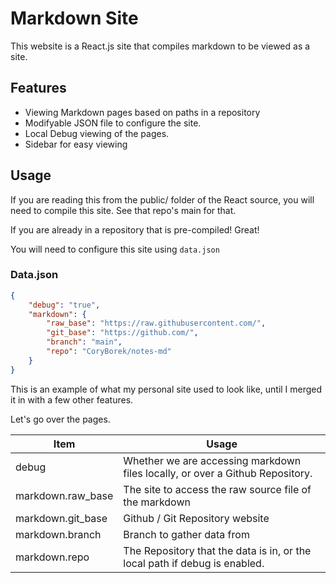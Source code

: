 # Markdown Site
This website is a React.js site that compiles markdown to be viewed as a site.

## Features
 - Viewing Markdown pages based on paths in a repository
 - Modifyable JSON file to configure the site.
 - Local Debug viewing of the pages.
 - Sidebar for easy viewing

## Usage
If you are reading this from the public/ folder of the React source, you will need to compile this site. See that repo's main for that.

If you are already in a repository that is pre-compiled! Great!

You will need to configure this site using `data.json`

### Data.json
```json
{
    "debug": "true",
    "markdown": {
        "raw_base": "https://raw.githubusercontent.com/",
        "git_base": "https://github.com/",
        "branch": "main",
        "repo": "CoryBorek/notes-md"
    }
}
```
This is an example of what my personal site used to look like, until I merged it in with a few other features.

Let's go over the pages.

| Item | Usage |
| - | - |
| debug | Whether we are accessing markdown files locally, or over a Github Repository. |
| markdown.raw_base | The site to access the raw source file of the markdown |
| markdown.git_base | Github / Git Repository website |
| markdown.branch | Branch to gather data from |
| markdown.repo | The Repository that the data is in, or the local path if debug is enabled.|

